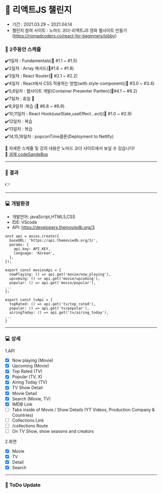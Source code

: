 # :seedling: 리액트JS 챌린지 

- 기간 : 2021.03.29 ~ 2021.04.14
- 챌린지 참여 사이트 : 노마드 코더-리액트JS 영화 웹사이트 만들기(https://nomadcoders.co/react-for-beginners/lobby)

### :date: 2주동안 스케쥴
:heavy_check_mark:1일차 : Fundamentals(:book: #1.1 ~ #1.5) <br/>
:heavy_check_mark:2일차 : Array 매서드(:book:#1.6 ~ #1.8) <br/>
:heavy_check_mark:3일차 : React Router(:book: #2.1 ~ #2.2) <br/>
:heavy_check_mark:4일차 : React에서 CSS 적용하는 방법(with style-component)(:book: #3.0 ~ #3.4) <br/>
:heavy_check_mark:5,6일차 : 웹사이트 개발(Container Presenter Partten)(:book:#4.1 ~ #6.2) <br/>
:heavy_check_mark:7일차 : 휴일 :partying_face:<br/>
:heavy_check_mark:8,9일차 :복습 (:book: #6.8 ~ #6.9) <br/>
:heavy_check_mark:10,11일차 : React Hook(useState,useEffect...ect)(:book: #1.0 ~ #2.9) <br/>
:heavy_check_mark:12일차 : 복습 <br/>
:heavy_check_mark:13일차 : 복습 <br/>
:heavy_check_mark:14,15,16일차 : popconTime클론(Deployment to Netlify) <br/>

:red_circle: 자세한 스케쥴 및 강의 내용은 노마드 코더 사이트에서 보실 수 있습니다! <br/>
:red_circle: [과제 codeSandeBox](https://codesandbox.io/dashboard/drafts?workspace=6cc00266-fd13-495b-a7fb-310abec1080e)

-----------------
### :clap: 결과

:point_right:

-----------------

### :computer: 개발환경
- 개발언어: javaScript,HTML5,CSS <br/>
- IDE: VScode <br/>
- API: https://developers.themoviedb.org/3 <br/>
```
onst api = axios.create({
  baseURL: 'https://api.themoviedb.org/3/',
  params: {
    api_key: API_KEY,
    language: 'Korean',
  },
});

export const moviesApi = {
  nowPlaying: () => api.get('movie/now_playing'),
  upcoming: () => api.get('movie/upcoming'),
  popular: () => api.get('movie/popular'),
...
};

export const tvApi = {
  topRated: () => api.get('tv/top_rated'),
  popular: () => api.get('tv/popular'),
  airingToday: () => api.get('tv/airing_today'),
...
}
```
-----------------

### :computer: 상세
1.API<br/>
- [x] Now playing (Movie) <br/>
- [x] Upcoming (Movie) <br/>
- [x] Top Rated (TV) <br/>
- [x] Popular (TV, X) <br/>
- [x] Airing Today (TV) <br/>
- [x] TV Show Detail <br/>
- [x] Movie Detail <br/>
- [x] Search (Movie, TV) <br/>
- [x] IMDB Link <br/>
- [ ] Tabs inside of Movie / Show Details (YT Videos, Production Company & Countries) <br/>
- [ ] Collections Link <br/>
- [ ] /collections Route <br/>
- [ ] On TV Show, show seasons and creators <br/>

2.화면
- [x] Movie <br/>
- [x] TV <br/>
- [x] Detail <br/>
- [x] Search <br/>

--------------------------
  
### :pushpin: ToDo Update









